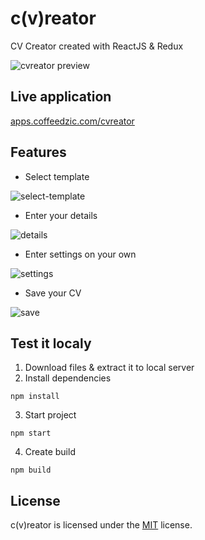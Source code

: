 # c(v)reator
CV Creator created with ReactJS & Redux

![cvreator preview](https://apps.coffeedzic.com/cvreator/preview.png)

## Live application

[apps.coffeedzic.com/cvreator](https://apps.coffeedzic.com/cvreator)

## Features

- Select template

![select-template](https://apps.coffeedzic.com/cvreator/select.jpg)

- Enter your details

![details](https://apps.coffeedzic.com/cvreator/details.jpg)

- Enter settings on your own

![settings](https://apps.coffeedzic.com/cvreator/settings.jpg)

- Save your CV

![save](https://apps.coffeedzic.com/cvreator/save.jpg)

## Test it localy

1. Download files & extract it to local server
2. Install dependencies
```
npm install
```
3. Start project
```
npm start
```
4. Create build
```
npm build
```

## License

c(v)reator is licensed under the [MIT](https://github.com/coffeedzic/cvreator/blob/main/LICENSE) license.
